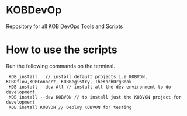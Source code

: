 # KOBDevOp
Repository for all KOB DevOps Tools and Scripts


# How to use the scripts 

Run the following commands on the terminal.

```code
 KOB install   // install default projects i.e KOBVON, KOBDflow,KOBConnect, KOBRegistry, TheKochOrgBook
 KOB install --dev All // install all the dev environment to do development
 KOB install --dev KOBVON // to install just the KOBVON project for development
 KOB install KOBVON // Deploy KOBVON for testing
```
 
